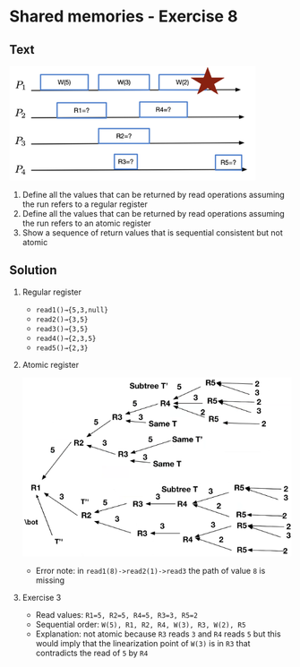 # Shared memories - Exercise 8

## Text

![](../../res/img/238.png)

1. Define all the values that can be returned by read operations assuming the run refers to a regular register
2. Define all the values that can be returned by read operations assuming the run refers to an atomic register
3. Show a sequence of return values that is sequential consistent but not atomic

## Solution

1. Regular register
   - `read1()→{5,3,null}`
   - `read2()→{3,5}`
   - `read3()→{3,5}`
   - `read4()→{2,3,5}`
   - `read5()→{2,3}`
2. Atomic register

    ![](../../res/img/239.png)

   - Error note: in `read1(8)->read2(1)->read3` the path of value `8` is missing
3. Exercise 3
   - Read values: `R1=5, R2=5, R4=5, R3=3, R5=2`
   - Sequential order: `W(5), R1, R2, R4, W(3), R3, W(2), R5`
   - Explanation: not atomic because `R3` reads `3` and `R4` reads `5` but this would imply that the linearization point of `W(3)` is in `R3` that contradicts the read of `5` by `R4`